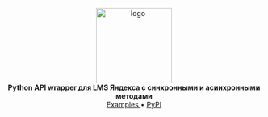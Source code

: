 <p align="center">
    <a href="https://github.com/fast-geek/PyYandexLMS">
        <img src="https://user-images.githubusercontent.com/67208948/170837642-d27a2d1c-8c18-443e-94c4-092904f705a7.png" alt="logo" height=150>
    </a>
    <br>
    <b>Python API wrapper для LMS Яндекса с синхронными и асинхронными методами</b>
    <br>
    <a href="https://github.com/fast-geek/PyYandexLMS/tree/master/examples">
        Examples
    </a>
    •
    <a href="https://pypi.org/project/PyYandexLMS/">
        PyPI
    </a>
</p>
